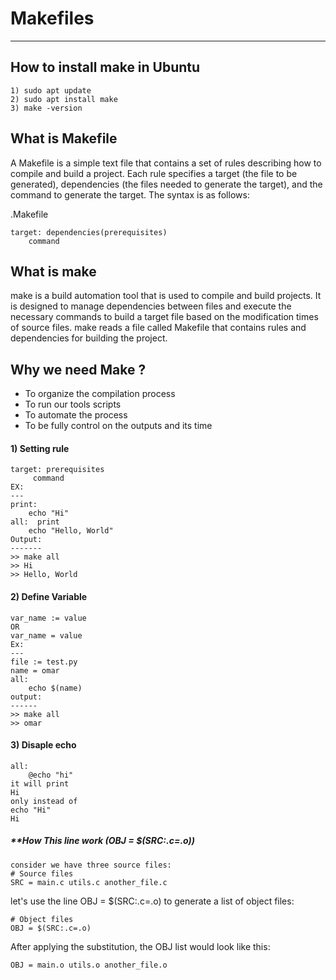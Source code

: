 # Makefiles
-----------
## How to install make in Ubuntu
```
1) sudo apt update
2) sudo apt install make
3) make -version
```
## What is Makefile
A Makefile is a simple text file that contains a set of rules describing how to compile and build a project. Each rule specifies a target (the file to be generated), dependencies (the files needed to generate the target), and the command to generate the target. The syntax is as follows:

.Makefile
```
target: dependencies(prerequisites)
    command
```
## What is make
make is a build automation tool that is used to compile and build projects. It is designed to manage dependencies between files and execute the necessary commands to build a target file based on the modification times of source files. make reads a file called Makefile that contains rules and dependencies for building the project.
## Why we need Make ?
- To organize the compilation process
- To run our tools scripts
- To automate the process
- To be fully control on the outputs and its time
#### 1) Setting rule
```
target: prerequisites
     command
EX:
---
print:
	echo "Hi"
all:  print
	echo "Hello, World"
Output:
-------
>> make all
>> Hi
>> Hello, World

```
#### 2) Define Variable
```
var_name := value
OR
var_name = value
Ex:
---
file := test.py
name = omar
all:
	echo $(name)
output:
------
>> make all
>> omar
```
#### 3) Disaple echo
```
all:
	@echo "hi"
it will print 
Hi
only instead of
echo "Hi"
Hi
```


##### **How This line work (OBJ = $(SRC:.c=.o))
```
consider we have three source files:
# Source files
SRC = main.c utils.c another_file.c
```
let's use the line OBJ = $(SRC:.c=.o) to generate a list of object files:
```
# Object files
OBJ = $(SRC:.c=.o)
```
After applying the substitution, the OBJ list would look like this:
```
OBJ = main.o utils.o another_file.o
```
